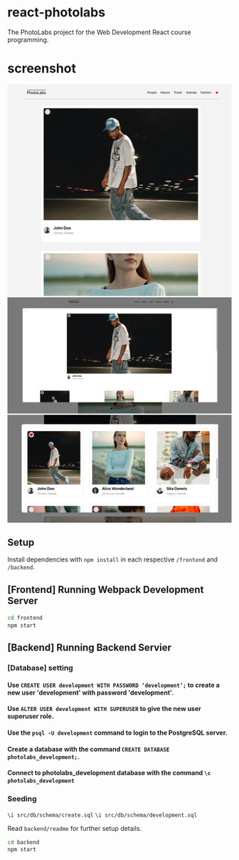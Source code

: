 # react-photolabs
The PhotoLabs project for the Web Development React course programming.

# screenshot
!["PhotoLab Main Page"](https://github.com/nifen44/photolabs-starter/blob/main/doc/photo-list.png?raw=true)
!["PhotoLab Detail Page"](https://github.com/nifen44/photolabs-starter/blob/main/doc/photo-detail.png?raw=true)
!["PhotoLab Detail List Page"](https://github.com/nifen44/photolabs-starter/blob/main/doc/photo-detail-list.png?raw=true)

## Setup

Install dependencies with `npm install` in each respective `/frontend` and `/backend`.

## [Frontend] Running Webpack Development Server

```sh
cd frontend
npm start
```

## [Backend] Running Backend Servier

### [Database] setting
#### Use `CREATE USER development WITH PASSWORD ‘development’;` to create a new user 'development' with password 'development'. 
#### Use `ALTER USER development WITH SUPERUSER` to give the new user superuser role.
#### Use the `psql -U development` command to login to the PostgreSQL server.
#### Create a database with the command `CREATE DATABASE photolabs_development;`.
#### Connect to photolabs_development database with the command `\c photolabs_development`

### Seeding
`\i src/db/schema/create.sql`
`\i src/db/schema/development.sql`

Read `backend/readme` for further setup details.

```sh
cd backend
npm start
```
